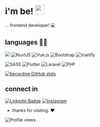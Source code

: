 # i'm be! <img src=https://github.com/TheDudeThatCode/TheDudeThatCode/blob/master/Assets/Hi.gif width="30"> 

... frontend developer! :computer:

## languages  👨‍💻

![](https://img.shields.io/badge/JavaScript-%23323330.svg?logo=javascript&logoColor=%23F7DF1E)
![NuxtJS](https://img.shields.io/badge/Nuxt-black?logo=nuxt.js&logoColor=white)
![Vue.js](https://img.shields.io/badge/Vue.js-%2335495e.svg?logo=vuedotjs&logoColor=%234FC08D)
![Bootstrap](https://img.shields.io/badge/Bootstrap-%23563D7C.svg?logo=bootstrap&logoColor=white)
![Vuetify](https://img.shields.io/badge/Vuetify-%2338B2AC.svg?logo=vuetify&logoColor=white)

![SASS](https://img.shields.io/badge/SASS-hotpink.svg?logo=SASS&logoColor=white)
![Flutter](https://img.shields.io/badge/Flutter-%2302569B.svg?logo=Flutter&logoColor=white)
![Laravel](https://img.shields.io/badge/Laravel-%23FF2D20.svg?logo=laravel&logoColor=white)
![PHP](https://img.shields.io/badge/PHP-%23777BB4.svg?logo=php&logoColor=white)

[![becardine GitHub stats](https://github-readme-stats.vercel.app/api?username=becardine&show_icons=true&count_private=true)](https://github.com/becardine/github-readme-stats) 

## connect in

[![Linkedin Badge](https://img.shields.io/badge/-LinkedIn-blue?style=flat-square&logo=Linkedin&logoColor=white&link=https://www.linkedin.com/in/becardine/)]( https://www.linkedin.com/in/becardine/)
[![Instagram](https://img.shields.io/badge/becardine-%23E4405F.svg?logo=Instagram&logoColor=white)](https://www.instagram.com/becardine/)

- thanks for visiting.  ❤

![Profile views](https://gpvc.arturio.dev/becardine) 
